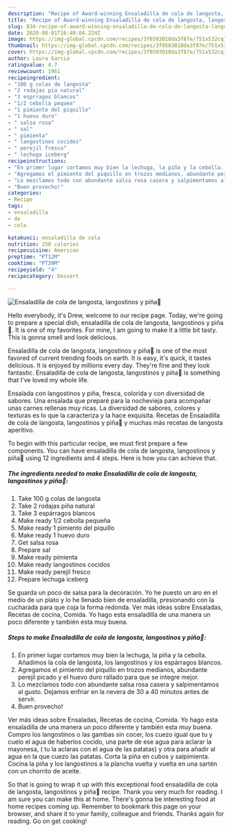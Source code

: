 ```yaml
---
description: "Recipe of Award-winning Ensaladilla de cola de langosta, langostinos y piña🍍"
title: "Recipe of Award-winning Ensaladilla de cola de langosta, langostinos y piña🍍"
slug: 834-recipe-of-award-winning-ensaladilla-de-cola-de-langosta-langostinos-y-pina
date: 2020-08-01T16:40:04.224Z
image: https://img-global.cpcdn.com/recipes/3f0503010da3f87e/751x532cq70/ensaladilla-de-cola-de-langosta-langostinos-y-pina🍍-foto-principal.jpg
thumbnail: https://img-global.cpcdn.com/recipes/3f0503010da3f87e/751x532cq70/ensaladilla-de-cola-de-langosta-langostinos-y-pina🍍-foto-principal.jpg
cover: https://img-global.cpcdn.com/recipes/3f0503010da3f87e/751x532cq70/ensaladilla-de-cola-de-langosta-langostinos-y-pina🍍-foto-principal.jpg
author: Laura Garcia
ratingvalue: 4.7
reviewcount: 1961
recipeingredient:
- "100 g colas de langosta"
- "2 rodajas pia natural"
- "3 esprragos blancos"
- "1/2 cebolla pequea"
- "1 pimiento del piquillo"
- "1 huevo duro"
- " salsa rosa"
- " sal"
- " pimienta"
- " langostinos cocidos"
- " perejil fresco"
- " lechuga iceberg"
recipeinstructions:
- "En primer lugar cortamos muy bien la lechuga, la piña y la cebolla. Añadimos la cola de langosta, los langostinos y los espárragos blancos."
- "Agregamos el pimiento del piquillo en trozos medianos, abundante perejil picado y el huevo duro rallado para que se integre mejor."
- "Lo mezclamos todo con abundante salsa rosa casera y salpimentamos al gusto. Dejamos enfriar en la nevera de 30 a 40 minutos antes de servir."
- "Buen provecho!"
categories:
- Recipe
tags:
- ensaladilla
- de
- cola

katakunci: ensaladilla de cola 
nutrition: 250 calories
recipecuisine: American
preptime: "PT12M"
cooktime: "PT39M"
recipeyield: "4"
recipecategory: Dessert

---
```



![Ensaladilla de cola de langosta, langostinos y piña🍍](https://img-global.cpcdn.com/recipes/3f0503010da3f87e/751x532cq70/ensaladilla-de-cola-de-langosta-langostinos-y-pina🍍-foto-principal.jpg)

Hello everybody, it's Drew, welcome to our recipe page. Today, we're going to prepare a special dish, ensaladilla de cola de langosta, langostinos y piña🍍. It is one of my favorites. For mine, I am going to make it a little bit tasty. This is gonna smell and look delicious.

Ensaladilla de cola de langosta, langostinos y piña🍍 is one of the most favored of current trending foods on earth. It is easy, it's quick, it tastes delicious. It is enjoyed by millions every day. They're fine and they look fantastic. Ensaladilla de cola de langosta, langostinos y piña🍍 is something that I've loved my whole life.

Ensalada con langostinos y piña, fresca, colorida y con diversidad de sabores. Una ensalada que preparé para la nochevieja para acompañar unas carnes rellenas muy ricas. La diversidad de sabores, colores y texturas es lo que la caracteriza y la hace exquisita. Recetas de Ensaladilla de cola de langosta, langostinos y piña🍍 y muchas más recetas de langosta aperitivo.


To begin with this particular recipe, we must first prepare a few components. You can have ensaladilla de cola de langosta, langostinos y piña🍍 using 12 ingredients and 4 steps. Here is how you can achieve that.

<!--inarticleads1-->

##### The ingredients needed to make Ensaladilla de cola de langosta, langostinos y piña🍍:

1. Take 100 g colas de langosta
1. Take 2 rodajas piña natural
1. Take 3 espárragos blancos
1. Make ready 1/2 cebolla pequeña
1. Make ready 1 pimiento del piquillo
1. Make ready 1 huevo duro
1. Get  salsa rosa
1. Prepare  sal
1. Make ready  pimienta
1. Make ready  langostinos cocidos
1. Make ready  perejil fresco
1. Prepare  lechuga iceberg


Se guarda un poco de salsa para la decoración. Yo he puesto un aro en el medio de un plato y lo he llenado bien de ensaladilla, presionando con la cucharada para que coja la forma redonda. Ver más ideas sobre Ensaladas, Recetas de cocina, Comida. Yo hago esta ensaladilla de una manera un poco diferente y también esta muy buena. 

<!--inarticleads2-->

##### Steps to make Ensaladilla de cola de langosta, langostinos y piña🍍:

1. En primer lugar cortamos muy bien la lechuga, la piña y la cebolla. Añadimos la cola de langosta, los langostinos y los espárragos blancos.
1. Agregamos el pimiento del piquillo en trozos medianos, abundante perejil picado y el huevo duro rallado para que se integre mejor.
1. Lo mezclamos todo con abundante salsa rosa casera y salpimentamos al gusto. Dejamos enfriar en la nevera de 30 a 40 minutos antes de servir.
1. Buen provecho!


Ver más ideas sobre Ensaladas, Recetas de cocina, Comida. Yo hago esta ensaladilla de una manera un poco diferente y también esta muy buena. Compro los langostinos o las gambas sin cocer, los cuezo igual que tu y cuelo el agua de haberlos cocido, una parte de ese agua para aclarar la mayonesa, ( tu la aclaras con el agua de las patatas) y otra para añadir al agua en la que cuezo las patatas. Corta la piña en cubos y salpimienta. Cocina la piña y los langostinos a la plancha vuelta y vuelta en una sartén con un chorrito de aceite. 

So that is going to wrap it up with this exceptional food ensaladilla de cola de langosta, langostinos y piña🍍 recipe. Thank you very much for reading. I am sure you can make this at home. There's gonna be interesting food at home recipes coming up. Remember to bookmark this page on your browser, and share it to your family, colleague and friends. Thanks again for reading. Go on get cooking!
